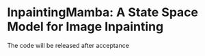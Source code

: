 # InpaintingMamba: A State Space Model for Image Inpainting
The code will be released after acceptance
